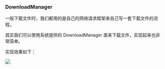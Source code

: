 
### DownloadManager

一般下载文件时，我们都用的是自己的网络请求框架来自己写一套下载文件的流程。

其实我们可以使用系统提供的 DownloadManager 类来下载文件，实现起来也非常简单。

实现效果如下：

![](https://github.com/Wing-Li/PracticeDemos/blob/master/DownloadManager/img/download.gif)



